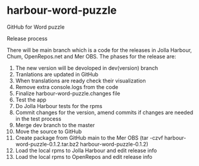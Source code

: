 # harbour-word-puzzle
GitHub for Word puzzle

Release process

There will be main branch which is a code for the releases in Jolla Harbour, Chum, OpenRepos.net and Mer OBS. The phases for the release are:

1. The new version will be devoloped in dev(version) branch
2. Tranlations are updated in GitHub
3. When translations are ready check their visualization
4. Remove extra console.logs from the code
5. Finalize harbour-word-puzzle.changes file
6. Test the app
7. Do Jolla Harbour tests for the rpms
8. Commit changes for the version, amend commits if changes are needed in the test process
9. Merge dev branch to the master
10. Move the source to GitHub
11. Create package from GitHub main to the Mer OBS (tar -czvf harbour-word-puzzle-0.1.2.tar.bz2 harbour-word-puzzle-0.1.2)
12. Load the local rpms to Jolla Harbour and edit release info
13. Load the local rpms to OpenRepos and edit release info

